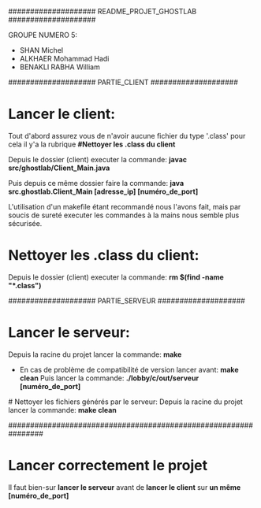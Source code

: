 #################### README_PROJET_GHOSTLAB ####################

GROUPE NUMERO 5:
- SHAN Michel
- ALKHAER Mohammad Hadi
- BENAKLI RABHA William

#################### PARTIE_CLIENT ####################

# Lancer le client: 

Tout d'abord assurez vous de n'avoir aucune fichier du type '.class'
pour cela il y'a la rubrique __#Nettoyer les .class du client__

Depuis le dossier (client) executer la commande:
**javac src/ghostlab/Client_Main.java**

Puis depuis ce même dossier faire la commande:
**java src.ghostlab.Client_Main [adresse_ip] [numéro_de_port]**

L'utilisation d'un makefile étant recommandé nous l'avons fait, mais par soucis
de sureté executer les commandes à la mains nous semble plus sécurisée.

# Nettoyer les .class du client:
Depuis le dossier (client) executer la commande:
**rm $(find -name "*.class")**
 
#################### PARTIE_SERVEUR ####################

# Lancer le serveur:
Depuis la racine du projet lancer la commande: **make**
+ En cas de problème de compatibilité de version lancer avant: **make clean**
Puis lancer la commande: **./lobby/c/out/serveur [numéro_de_port]**

# Nettoyer les fichiers générés par le serveur:
Depuis la racine du projet lancer la commande: **make clean**

################################################################

# Lancer correctement le projet
Il faut bien-sur **lancer le serveur** 
avant de **lancer le client**
sur **un même [numéro_de_port]**


